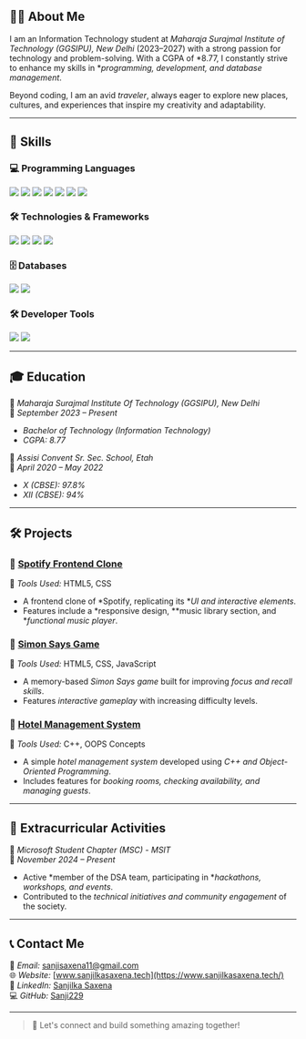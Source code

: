 
## 👩‍💻 About Me  
I am an Information Technology student at *Maharaja Surajmal Institute of Technology (GGSIPU), New Delhi* (2023–2027) with a strong passion for technology and problem-solving. With a CGPA of *8.77, I constantly strive to enhance my skills in **programming, development, and database management*.  

Beyond coding, I am an avid *traveler*, always eager to explore new places, cultures, and experiences that inspire my creativity and adaptability.  

---

## 🚀 Skills  
### 💻 Programming Languages  
<p align="left">
  <img src="https://img.shields.io/badge/C++-00599C?style=for-the-badge&logo=c%2B%2B&logoColor=white"/>
  <img src="https://img.shields.io/badge/Java-ED8B00?style=for-the-badge&logo=java&logoColor=white"/>
  <img src="https://img.shields.io/badge/Python-3776AB?style=for-the-badge&logo=python&logoColor=white"/>
  <img src="https://img.shields.io/badge/JavaScript-F7DF1E?style=for-the-badge&logo=javascript&logoColor=black"/>
  <img src="https://img.shields.io/badge/HTML5-E34F26?style=for-the-badge&logo=html5&logoColor=white"/>
  <img src="https://img.shields.io/badge/CSS3-1572B6?style=for-the-badge&logo=css3&logoColor=white"/>
  <img src="https://img.shields.io/badge/SQL-4479A1?style=for-the-badge&logo=postgresql&logoColor=white"/>
</p>

### 🛠 Technologies & Frameworks  
<p align="left">
  <img src="https://img.shields.io/badge/Node.js-43853D?style=for-the-badge&logo=node.js&logoColor=white"/>
  <img src="https://img.shields.io/badge/Express.js-000000?style=for-the-badge&logo=express&logoColor=white"/>
  <img src="https://img.shields.io/badge/Bootstrap-563D7C?style=for-the-badge&logo=bootstrap&logoColor=white"/>
  <img src="https://img.shields.io/badge/REST%20APIs-02569B?style=for-the-badge&logo=api&logoColor=white"/>
</p>

### 🗄 Databases  
<p align="left">
  <img src="https://img.shields.io/badge/MySQL-4479A1?style=for-the-badge&logo=mysql&logoColor=white"/>
  <img src="https://img.shields.io/badge/MongoDB-47A248?style=for-the-badge&logo=mongodb&logoColor=white"/>
</p>

### 🛠 Developer Tools  
<p align="left">
  <img src="https://img.shields.io/badge/Git-F05032?style=for-the-badge&logo=git&logoColor=white"/>
  <img src="https://img.shields.io/badge/GitHub-181717?style=for-the-badge&logo=github&logoColor=white"/>
</p>

---

## 🎓 Education  
📍 *Maharaja Surajmal Institute Of Technology (GGSIPU), New Delhi*  
📅 *September 2023 – Present*  
- *Bachelor of Technology (Information Technology)*  
- *CGPA: 8.77*  

📍 *Assisi Convent Sr. Sec. School, Etah*  
📅 *April 2020 – May 2022*  
- *X (CBSE): 97.8%*  
- *XII (CBSE): 94%*  

---

## 🛠 Projects  
### 🎵 [Spotify Frontend Clone](https://github.com/Sanji229/Spotify_frontend_clone)  
🔧 *Tools Used:* HTML5, CSS  
- A frontend clone of *Spotify, replicating its **UI and interactive elements*.  
- Features include a *responsive design, **music library section, and **functional music player*.  

### 🧠 [Simon Says Game](https://github.com/Sanji229/Simon-Says-Game)  
🔧 *Tools Used:* HTML5, CSS, JavaScript  
- A memory-based *Simon Says game* built for improving *focus and recall skills*.  
- Features *interactive gameplay* with increasing difficulty levels.  

### 🏨 [Hotel Management System](https://github.com/Sanji229/HOTEL_MANAGEMENT_SYSTEM)  
🔧 *Tools Used:* C++, OOPS Concepts  
- A simple *hotel management system* developed using *C++ and Object-Oriented Programming*.  
- Includes features for *booking rooms, checking availability, and managing guests*.  

---

## 🌟 Extracurricular Activities  
📍 *Microsoft Student Chapter (MSC) - MSIT*  
📅 *November 2024 – Present*  
- Active *member of the DSA team, participating in **hackathons, workshops, and events*.  
- Contributed to the *technical initiatives and community engagement* of the society.  

---

## 📞 Contact Me  
📧 *Email:* [sanjisaxena11@gmail.com](mailto:sanjisaxena11@gmail.com)  
🌐 *Website:* [www.sanjilkasaxena.tech](https://www.sanjilkasaxena.tech/)  
🔗 *LinkedIn:* [Sanjilka Saxena](https://www.linkedin.com/in/sanjilka-saxena-ba4a4622a/)  
💻 *GitHub:* [Sanji229](https://github.com/Sanji229)  

---  

> 🚀 Let's connect and build something amazing together!

<!--
**Sanji229/Sanji229** is a ✨ _special_ ✨ repository because its `README.md` (this file) appears on your GitHub profile.

Here are some ideas to get you started:

- 🔭 I’m currently working on ...
- 🌱 I’m currently learning ...
- 👯 I’m looking to collaborate on ...
- 🤔 I’m looking for help with ...
- 💬 Ask me about ...
- 📫 How to reach me: ...
- 😄 Pronouns: ...
- ⚡ Fun fact: ...
-->
